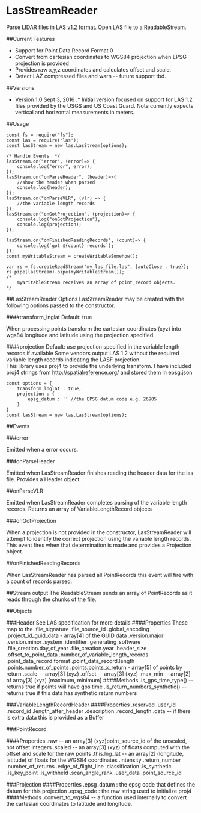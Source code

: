 # LasStreamReader

Parse LIDAR files in [LAS v1.2 format](http://www.asprs.org/wp-content/uploads/2010/12/asprs_las_format_v12.pdf). Open LAS file to a ReadableStream.

##Current Features

* Support for Point Data Record Format 0
* Convert from cartesian coordinates to WGS84 projection when EPSG projection is provided
* Provides raw x,y,z coordinates and calculates offset and scale.
* Detect LAZ compressed files and warn -- future support tbd.

##Versions

* Version 1.0 Sept 3, 2016
.* Initial version focused on support for LAS 1.2 files provided by the USGS and US Coast Guard. Note currently expects vertical and horizontal measurements in meters.

##Usage

```
const fs = require("fs");
const las = require('las');
const lasStream = new las.LasStream(options);

/* Handle Events  */
lasStream.on("error", (error)=> {
    console.log("error", error);
});
lasStream.on("onParseHeader", (header)=>{
    //show the header when parsed
    console.log(header);
});
lasStream.on("onParseVLR", (vlr) => {
    //the variable length records
});
lasStream.on("onGotProjection", (projection)=> {
    console.log("onGotProjection");
    console.log(projection);
});

lasStream.on("onFinishedReadingRecords", (count)=> {
    console.log(`got ${count} records`);
});
const myWritableStream = createWritableSomehow();

var rs = fs.createReadStream("my_las_file.las", {autoClose : true});
rs.pipe(lasStream).pipe(myWritableStream());
/*
    myWritableStream receives an array of point_record objects.  
*/

```
##LasStreamReader Options
LasStreamReader may be created with the following options passed to the constructor.  

####transform_lnglat
Default: true

When processing points transform the cartesian coordinates (xyz) into wgs84 longitude and latitude using the projection specified

####projection
Default: use projection specified in the variable length records if available
Some vendors output LAS 1.2 without the required variable length records indicating the LASF projection.  
This library uses proj4 to provide the underlying transform.  I have included proj4 strings from http://spatialreference.org/ and stored them in epsg.json
```
const options = {
    transform_lnglat : true,
    projection : {
        epsg_datum : '' //the EPSG datum code e.g. 26905
    }
}
const lasStream = new las.LasStream(options);
```

##Events

###error

Emitted when a error occurs.

###onParseHeader

Emitted when LasStreamReader finishes reading the header data for the las file.  Provides a Header object.

##onParseVLR

Emitted when LasStreamReader completes parsing of the variable length records.  Returns an array of VariableLengthRecord objects

###onGotProjection

When a projection is not provided in the constructor, LasStreamReader will attempt to identify the correct projection using the variable length records.  This event fires when that determination is made and provides a Projection object.

##onFinishedReadingRecords

When LasStreamReader has parsed all PointRecords this event will fire with a count of records parsed.

##Stream output
The ReadableStream sends an array of PointRecords as it reads through the chunks of the file.

##Objects

###Header
See LAS specification for more details
####Properties
These map to the
.file_signature
.file_source_id
.global_encoding
.project_id_guid_data - array[4] of the GUID data
.version.major
.version.minor
.system_identifier
.generating_software
.file_creation.day_of_year
.file_creation.year
.header_size
.offset_to_point_data
.number_of_variable_length_records
.point_data_record.format
.point_data_record.length
.points.number_of_points
.points.points_x_return - array[5] of points by return
.scale -- array[3] (xyz)
.offset -- array[3] (xyz)
.max_min -- array[2] of array[3] (xyz) [maximum, minimum]
####Methods
.is_gps_time_type() -- returns true if points will have gps time
.is_return_numbers_synthetic() -- returns true if this data has synthetic return numbers


###VariableLengthRecordHeader
####Properties
.reserved
.user_id
.record_id
.length_after_header
.description
.record_length
.data -- if there is extra data this is provided as a Buffer

###PointRecord

####Properties
.raw -- an array[3] (xyz)point_source_id of the unscaled, not offset integers
.scaled -- an array[3] (xyz) of floats computed with the offset and scale for the raw points
.this.lng_lat -- an array[2] (longitude, latitude) of floats for the WGS84 coordinates
.intensity
.return_number
.number_of_returns
.edge_of_flight_line
.classification
.is_synthetic
.is_key_point
.is_withheld
.scan_angle_rank
.user_data
.point_source_id


###Projection
####Properties
.epsg_datum : the epsg code that defines the datum for this projection
.epsg_code : the raw string used to initialize proj4
####Methods
.convert_to_wgs84 -- a function used internally to convert the cartesian coordinates to latitude and longitude.
